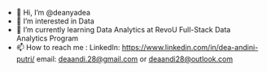 - 👋 Hi, I’m @deanyadea
- 👀 I’m interested in Data
- 🌱 I’m currently learning Data Analytics at RevoU Full-Stack Data Analytics Program
- 📫 How to reach me : 
      LinkedIn: https://www.linkedin.com/in/dea-andini-putri/
      email: deaandi.28@gmail.com or deaandi28@outlook.com

<!---
deanyadea/deanyadea is a ✨ special ✨ repository because its `README.md` (this file) appears on your GitHub profile.
You can click the Preview link to take a look at your changes.
--->
